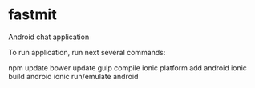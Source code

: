 # fastmit
Android chat application

To run application, run next several commands:

npm update
bower update
gulp compile
ionic platform add android
ionic build android
ionic run/emulate android
